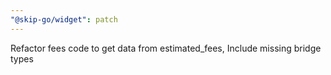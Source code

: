 ```yaml
---
"@skip-go/widget": patch
---
```


Refactor fees code to get data from estimated_fees, Include missing bridge types
